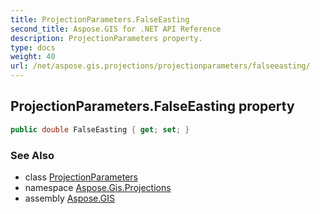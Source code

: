 ```yaml
---
title: ProjectionParameters.FalseEasting
second_title: Aspose.GIS for .NET API Reference
description: ProjectionParameters property. 
type: docs
weight: 40
url: /net/aspose.gis.projections/projectionparameters/falseeasting/
---
```

## ProjectionParameters.FalseEasting property

```csharp
public double FalseEasting { get; set; }
```

### See Also

* class [ProjectionParameters](../)
* namespace [Aspose.Gis.Projections](../../projectionparameters/)
* assembly [Aspose.GIS](../../../)


